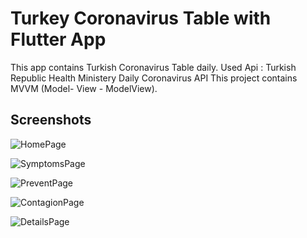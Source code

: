 # Turkey Coronavirus Table with Flutter App

This app contains Turkish Coronavirus Table daily. 
Used Api : Turkish Republic Health Ministery Daily Coronavirus API
This project contains MVVM (Model- View - ModelView).

## Screenshots
![HomePage](https://i.ibb.co/Vx2w8Zy/homepage.png "Home Screen")


![SymptomsPage](https://i.ibb.co/k4Nnq1J/symptompspage.png "Symptomps Page")


![PreventPage](https://i.ibb.co/JBZStNj/preventpage.png "Prevent Page")


![ContagionPage](https://i.ibb.co/gDJQZ1Q/contagionpage.png "Contagion Page")


![DetailsPage](https://i.ibb.co/QNnV1zj/detailspage.png "Details Page")
